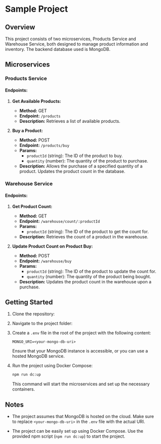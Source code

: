 # Sample Project

## Overview

This project consists of two microservices, Products Service and Warehouse Service, both designed to manage product information and inventory. The backend database used is MongoDB.

## Microservices

### Products Service

#### Endpoints:

1. **Get Available Products:**
   - **Method:** GET
   - **Endpoint:** `/products`
   - **Description:** Retrieves a list of available products.

2. **Buy a Product:**
   - **Method:** POST
   - **Endpoint:** `/products/buy`
   - **Params:**
     - `productId` (string): The ID of the product to buy.
     - `quantity` (number): The quantity of the product to purchase.
   - **Description:** Allows the purchase of a specified quantity of a product. Updates the product count in the database.

### Warehouse Service

#### Endpoints:

1. **Get Product Count:**
   - **Method:** GET
   - **Endpoint:** `/warehouse/count/:productId`
   - **Params:**
     - `productId` (string): The ID of the product to get the count for.
   - **Description:** Retrieves the count of a product in the warehouse.

2. **Update Product Count on Product Buy:**
   - **Method:** POST
   - **Endpoint:** `/warehouse/buy`
   - **Params:**
     - `productId` (string): The ID of the product to update the count for.
     - `quantity` (number): The quantity of the product being bought.
   - **Description:** Updates the product count in the warehouse upon a purchase.

## Getting Started

1. Clone the repository:

2. Navigate to the project folder:

3. Create a `.env` file in the root of the project with the following content:

   ```env
   MONGO_URI=<your-mongo-db-uri>
   ```

   Ensure that your MongoDB instance is accessible, or you can use a hosted MongoDB service.

4. Run the project using Docker Compose:

   ```bash
   npm run dc:up
   ```

   This command will start the microservices and set up the necessary containers.

## Notes

- The project assumes that MongoDB is hosted on the cloud. Make sure to replace `<your-mongo-db-uri>` in the `.env` file with the actual URI.

- The project can be easily set up using Docker Compose. Use the provided npm script (`npm run dc:up`) to start the project.
